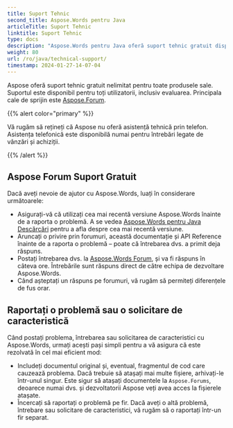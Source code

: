 ```yaml
---
title: Suport Tehnic
second_title: Aspose.Words pentru Java
articleTitle: Suport Tehnic
linktitle: Suport Tehnic
type: docs
description: "Aspose.Words pentru Java oferă suport tehnic gratuit disponibil tuturor utilizatorilor. Vă rugăm să raportați întrebarea, problema, sau cererea caracteristică folosind Aspose Forum Suport gratuit."
weight: 80
url: /ro/java/technical-support/
timestamp: 2024-01-27-14-07-04
---
```


Aspose oferă suport tehnic gratuit nelimitat pentru toate produsele sale. Suportul este disponibil pentru toți utilizatorii, inclusiv evaluarea. Principala cale de sprijin este [Aspose.Forum](https://forum.aspose.com/c/words/8).

{{% alert color="primary" %}}

Vă rugăm să rețineți că Aspose nu oferă asistență tehnică prin telefon. Asistența telefonică este disponibilă numai pentru întrebări legate de vânzări și achiziții.

{{% /alert %}}

## Aspose Forum Suport Gratuit

Dacă aveți nevoie de ajutor cu Aspose.Words, luați în considerare următoarele:

* Asigurați-vă că utilizați cea mai recentă versiune Aspose.Words înainte de a raporta o problemă. A se vedea [Aspose.Words pentru Java Descărcări](https://releases.aspose.com/words/java/) pentru a afla despre cea mai recentă versiune.
* Aruncați o privire prin forumuri, această documentație și API Reference înainte de a raporta o problemă – poate că întrebarea dvs. a primit deja răspuns.
* Postați întrebarea dvs. la [Aspose.Words Forum](https://forum.aspose.com/c/words/8), și va fi răspuns în câteva ore. Întrebările sunt răspuns direct de către echipa de dezvoltare Aspose.Words.
* Când așteptați un răspuns pe forumuri, vă rugăm să permiteți diferențele de fus orar.

## Raportați o problemă sau o solicitare de caracteristică

Când postați problema, întrebarea sau solicitarea de caracteristici cu Aspose.Words, urmați acești pași simpli pentru a vă asigura că este rezolvată în cel mai eficient mod:

* Includeți documentul original și, eventual, fragmentul de cod care cauzează problema. Dacă trebuie să atașați mai multe fișiere, arhivați-le într-unul singur. Este sigur să atașați documentele la `Aspose.Forums`, deoarece numai dvs. și dezvoltatorii Aspose veți avea acces la fișierele atașate.
* Încercați să raportați o problemă pe fir. Dacă aveți o altă problemă, întrebare sau solicitare de caracteristici, vă rugăm să o raportați într-un fir separat.
